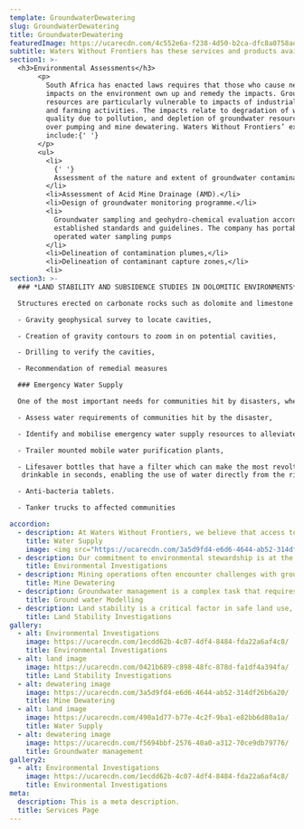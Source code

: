 ```yaml
---
template: GroundwaterDewatering
slug: GroundwaterDewatering
title: GroundwaterDewatering
featuredImage: https://ucarecdn.com/4c552e6a-f238-4d50-b2ca-dfc8a0758ad9/
subtitle: Waters Without Frontiers has these services and products available
section1: >-
  <h3>Environmental Assessments</h3>
       <p>
         South Africa has enacted laws requires that those who cause negative
         impacts on the environment own up and remedy the impacts. Groundwater
         resources are particularly vulnerable to impacts of industrial, mining
         and farming activities. The impacts relate to degradation of water
         quality due to pollution, and depletion of groundwater resources due to
         over pumping and mine dewatering. Waters Without Frontiers’ expertise
         include:{' '}
       </p>
       <ul>
         <li>
           {' '}
           Assessment of the nature and extent of groundwater contamination.
         </li>
         <li>Assessment of Acid Mine Drainage (AMD).</li>
         <li>Design of groundwater monitoring programme.</li>
         <li>
           Groundwater sampling and geohydro-chemical evaluation according to
           established standards and guidelines. The company has portable battery
           operated water sampling pumps
         </li>
         <li>Delineation of contamination plumes,</li>
         <li>Delineation of contaminant capture zones,</li>
         <li>
section3: >-
  ### *LAND STABILITY AND SUBSIDENCE STUDIES IN DOLOMITIC ENVIRONMENTS*

  Structures erected on carbonate rocks such as dolomite and limestone are vulnerable to destruction due to land subsidence and sinkhole formation. Waters Without Frontiers has the expertise to conduct a risk assessment on the suitability of land for housing and infrastructural development. Associated activities include:

  -	Gravity geophysical survey to locate cavities,

  -	Creation of gravity contours to zoom in on potential cavities,

  -	Drilling to verify the cavities,

  -	Recommendation of remedial measures

  ### Emergency Water Supply

  One of the most important needs for communities hit by disasters, whether natural or man-made, is the provision of emergency safe and clean drinking water immediately after the disaster. Waters Without Frontiers has capacity to:  

  -	Assess water requirements of communities hit by the disaster,

  -	Identify and mobilise emergency water supply resources to alleviate human suffering. Such resources include:

  - Trailer mounted mobile water purification plants,

  -	Lifesaver bottles that have a filter which can make the most revolting water
   drinkable in seconds, enabling the use of water directly from the river.

  -	Anti-bacteria tablets.

  -	Tanker trucks to affected communities

accordion:
  - description: At Waters Without Frontiers, we believe that access to clean and safe water is a fundamental right. Our team works tirelessly to identify new water sources and improve existing supply systems. We employ cutting-edge technology and innovative strategies to ensure the water we provide meets the highest standards of safety and cleanliness.
    title: Water Supply
    image: <img src="https://ucarecdn.com/3a5d9fd4-e6d6-4644-ab52-314df26b6a20/" alt="Alt image"/>
  - description: Our commitment to environmental stewardship is at the heart of what we do. We conduct thorough investigations into the health of aquatic ecosystems, monitor changes in water quality, and study the effects of pollution. Our findings guide our efforts to mitigate environmental impact and promote sustainable practices.
    title: Environmental Investigations
  - description: Mining operations often encounter challenges with groundwater. At Waters Without Frontiers, we specialize in managing these challenges. Our team designs and implements effective dewatering systems to control groundwater, ensuring the safety and efficiency of mining activities.
    title: Mine Dewatering
  - description: Groundwater management is a complex task that requires precise prediction and monitoring. We use advanced mathematical models to simulate groundwater flow and distribution. These models help us understand aquifer systems, manage water resources effectively, and devise solutions for groundwater contamination problems.
    title: Ground water Modelling
  - description: Land stability is a critical factor in safe land use, especially in areas where water may pose a risk. Our team conducts comprehensive investigations into soil properties and geological hazards. The insights we gain from these investigations enable us to evaluate the risk of landslides and other hazards, ensuring the safety of communities and the environment.
    title: Land Stability Investigations
gallery:
  - alt: Environmental Investigations
    image: https://ucarecdn.com/1ecdd62b-4c07-4df4-8484-fda22a6af4c8/
    title: Environmental Investigations
  - alt: land image
    image: https://ucarecdn.com/0421b689-c898-48fc-878d-fa1df4a394fa/
    title: Land Stability Investigations
  - alt: dewatering image
    image: https://ucarecdn.com/3a5d9fd4-e6d6-4644-ab52-314df26b6a20/
    title: Mine Dewatering
  - alt: land image
    image: https://ucarecdn.com/490a1d77-b77e-4c2f-9ba1-e82bb6d80a1a/
    title: Water Supply
  - alt: dewatering image
    image: https://ucarecdn.com/f5694bbf-2576-40a0-a312-70ce9db79776/
    title: Groundwater management
gallery2:
  - alt: Environmental Investigations
    image: https://ucarecdn.com/1ecdd62b-4c07-4df4-8484-fda22a6af4c8/
    title: Environmental Investigations
meta:
  description: This is a meta description.
  title: Services Page
---
```

